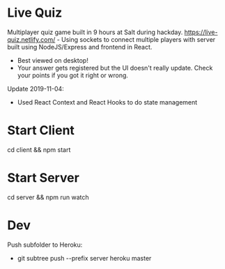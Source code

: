 # Live Quiz
Multiplayer quiz game built in 9 hours at Salt during hackday. https://live-quiz.netlify.com/ - Using sockets to connect multiple players with server built using NodeJS/Express and frontend in React.

- Best viewed on desktop!
- Your answer gets registered but the UI doesn't really update. Check your points if you got it right or wrong.

Update 2019-11-04:
- Used React Context and React Hooks to do state management

# Start Client
cd client && npm start

# Start Server
cd server && npm run watch

# Dev
Push subfolder to Heroku:
- git subtree push --prefix server heroku master
